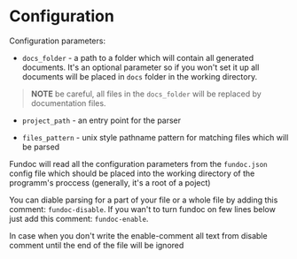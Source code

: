 # Configuration

Configuration parameters:

- `docs_folder` - a path to a folder which will contain all generated documents. It's an
optional parameter so if you won't set it up all documents will be placed in `docs` folder in
the working directory.

> **NOTE** be careful, all files in the `docs_folder` will be replaced by documentation files.

- `project_path` - an entry point for the parser

- `files_pattern` - unix style pathname pattern for matching files which will be parsed

Fundoc will read all the configuration parameters from the `fundoc.json` config file
which should be placed into the working directory of the programm's proccess (generally, it's a root of a
poject)

You can diable parsing for a part of your file or a whole file by adding this comment: `fundoc-disable`.
If you wan't to turn fundoc on few lines below just add this comment: `fundoc-enable`.

In case when you don't write the enable-comment all text from disable comment until the end of
the file will be ignored
